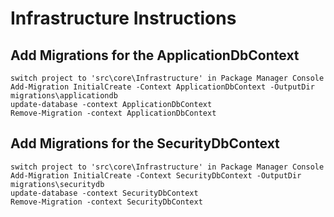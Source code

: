 ﻿# Infrastructure Instructions

## Add Migrations for the ApplicationDbContext
```
switch project to 'src\core\Infrastructure' in Package Manager Console
Add-Migration InitialCreate -Context ApplicationDbContext -OutputDir migrations\applicationdb
update-database -context ApplicationDbContext
Remove-Migration -context ApplicationDbContext
```


## Add Migrations for the SecurityDbContext
```
switch project to 'src\core\Infrastructure' in Package Manager Console
Add-Migration InitialCreate -Context SecurityDbContext -OutputDir migrations\securitydb
update-database -context SecurityDbContext
Remove-Migration -context SecurityDbContext
```